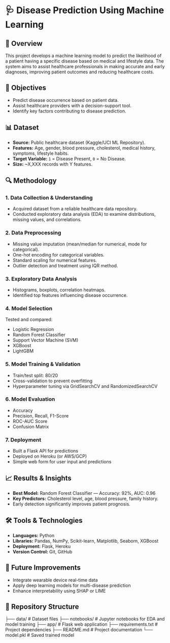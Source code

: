 # 🩺 Disease Prediction Using Machine Learning

## 📌 Overview
This project develops a machine learning model to predict the likelihood of a patient having a specific disease based on medical and lifestyle data. The system aims to assist healthcare professionals in making accurate and early diagnoses, improving patient outcomes and reducing healthcare costs.



## 🎯 Objectives
- Predict disease occurrence based on patient data.
- Assist healthcare providers with a decision-support tool.
- Identify key factors contributing to disease prediction.



## 📊 Dataset
- **Source:** Public healthcare dataset (Kaggle/UCI ML Repository).
- **Features:** Age, gender, blood pressure, cholesterol, medical history, symptoms, lifestyle habits.
- **Target Variable:** `1` = Disease Present, `0` = No Disease.
- **Size:** ~X,XXX records with Y features.



## 🔍 Methodology

### 1. Data Collection & Understanding
- Acquired dataset from a reliable healthcare data repository.
- Conducted exploratory data analysis (EDA) to examine distributions, missing values, and correlations.

### 2. Data Preprocessing
- Missing value imputation (mean/median for numerical, mode for categorical).
- One-hot encoding for categorical variables.
- Standard scaling for numerical features.
- Outlier detection and treatment using IQR method.

### 3. Exploratory Data Analysis
- Histograms, boxplots, correlation heatmaps.
- Identified top features influencing disease occurrence.

### 4. Model Selection
Tested and compared:
- Logistic Regression
- Random Forest Classifier
- Support Vector Machine (SVM)
- XGBoost
- LightGBM

### 5. Model Training & Validation
- Train/test split: 80/20
- Cross-validation to prevent overfitting
- Hyperparameter tuning via GridSearchCV and RandomizedSearchCV

### 6. Model Evaluation
- Accuracy
- Precision, Recall, F1-Score
- ROC-AUC Score
- Confusion Matrix

### 7. Deployment
- Built a Flask API for predictions
- Deployed on Heroku (or AWS/GCP)
- Simple web form for user input and predictions



## 📈 Results & Insights
- **Best Model:** Random Forest Classifier — Accuracy: 92%, AUC: 0.96
- **Key Predictors:** Cholesterol level, age, blood pressure, family history.
- Early detection significantly improves patient prognosis.



## 🛠️ Tools & Technologies
- **Languages:** Python
- **Libraries:** Pandas, NumPy, Scikit-learn, Matplotlib, Seaborn, XGBoost
- **Deployment:** Flask, Heroku
- **Version Control:** Git, GitHub



## 🚀 Future Improvements
- Integrate wearable device real-time data
- Apply deep learning models for multi-disease prediction
- Enhance interpretability using SHAP or LIME


## 📂 Repository Structure
├── data/                  # Dataset files ├── notebooks/             # Jupyter notebooks for EDA and model training ├── app/                   # Flask web application ├── requirements.txt       # Project dependencies ├── README.md              # Project documentation └── model.pkl              # Saved trained model
